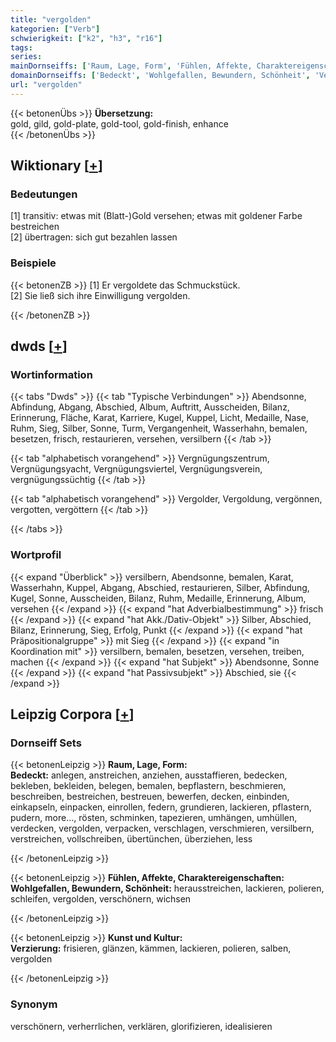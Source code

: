 ```yaml
---
title: "vergolden"
kategorien: ["Verb"]
schwierigkeit: ["k2", "h3", "r16"]
tags:
series:
mainDornseiffs: ['Raum, Lage, Form', 'Fühlen, Affekte, Charaktereigenschaften', 'Kunst und Kultur']
domainDornseiffs: ['Bedeckt', 'Wohlgefallen, Bewundern, Schönheit', 'Verzierung']
url: "vergolden"
---
```


{{< betonenÜbs >}}
**Übersetzung:**  
gold, gild, gold-plate, gold-tool, gold-finish, enhance  
{{< /betonenÜbs >}}

## Wiktionary [[+](https://de.wiktionary.org/wiki/vergolden)]

### Bedeutungen
[1] transitiv: etwas mit (Blatt-)Gold versehen; etwas mit goldener Farbe bestreichen  
[2] übertragen: sich gut bezahlen lassen  

### Beispiele
{{< betonenZB >}}
[1] Er vergoldete das Schmuckstück.  
[2] Sie ließ sich ihre Einwilligung vergolden.  

{{< /betonenZB >}}


## dwds [[+](https://www.dwds.de/wb/vergolden)]

### Wortinformation
{{< tabs "Dwds" >}}
{{< tab "Typische Verbindungen" >}}
Abendsonne, Abfindung, Abgang, Abschied, Album, Auftritt, Ausscheiden, Bilanz, Erinnerung, Fläche, Karat, Karriere, Kugel, Kuppel, Licht, Medaille, Nase, Ruhm, Sieg, Silber, Sonne, Turm, Vergangenheit, Wasserhahn, bemalen, besetzen, frisch, restaurieren, versehen, versilbern
{{< /tab >}}

{{< tab "alphabetisch vorangehend" >}}
Vergnügungszentrum, Vergnügungsyacht, Vergnügungsviertel, Vergnügungsverein, vergnügungssüchtig
{{< /tab >}}

{{< tab "alphabetisch vorangehend" >}}
Vergolder, Vergoldung, vergönnen, vergotten, vergöttern
{{< /tab >}}

{{< /tabs >}}

### Wortprofil
{{< expand "Überblick" >}} versilbern, Abendsonne, bemalen, Karat, Wasserhahn, Kuppel, Abgang, Abschied, restaurieren, Silber, Abfindung, Kugel, Sonne, Ausscheiden, Bilanz, Ruhm, Medaille, Erinnerung, Album, versehen {{< /expand >}}
{{< expand "hat Adverbialbestimmung" >}} frisch {{< /expand >}}
{{< expand "hat Akk./Dativ-Objekt" >}} Silber, Abschied, Bilanz, Erinnerung, Sieg, Erfolg, Punkt {{< /expand >}}
{{< expand "hat Präpositionalgruppe" >}} mit Sieg {{< /expand >}}
{{< expand "in Koordination mit" >}} versilbern, bemalen, besetzen, versehen, treiben, machen {{< /expand >}}
{{< expand "hat Subjekt" >}} Abendsonne, Sonne {{< /expand >}}
{{< expand "hat Passivsubjekt" >}} Abschied, sie {{< /expand >}}

## Leipzig Corpora [[+](https://corpora.uni-leipzig.de/en/res?word=vergolden&corpusId=deu_newscrawl-public_2018)]

### Dornseiff Sets
{{< betonenLeipzig >}}
**Raum, Lage, Form:**  
**Bedeckt:** anlegen, anstreichen, anziehen, ausstaffieren, bedecken, bekleben, bekleiden, belegen, bemalen, bepflastern, beschmieren, beschreiben, bestreichen, bestreuen, bewerfen, decken, einbinden, einkapseln, einpacken, einrollen, federn, grundieren, lackieren, pflastern, pudern, more..., rösten, schminken, tapezieren, umhängen, umhüllen, verdecken, vergolden, verpacken, verschlagen, verschmieren, versilbern, verstreichen, vollschreiben, übertünchen, überziehen, less  

{{< /betonenLeipzig >}}


{{< betonenLeipzig >}}
**Fühlen, Affekte, Charaktereigenschaften:**  
**Wohlgefallen, Bewundern, Schönheit:** herausstreichen, lackieren, polieren, schleifen, vergolden, verschönern, wichsen  

{{< /betonenLeipzig >}}


{{< betonenLeipzig >}}
**Kunst und Kultur:**  
**Verzierung:** frisieren, glänzen, kämmen, lackieren, polieren, salben, vergolden  

{{< /betonenLeipzig >}}

### Synonym
verschönern, verherrlichen, verklären, glorifizieren, idealisieren

